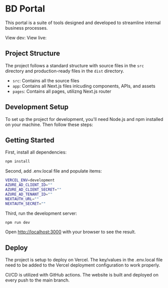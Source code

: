 # BD Portal

This portal is a suite of tools designed and developed to streamline internal business processes. 

View dev: []()
View live: []()

## Project Structure

The project follows a standard structure with source files in the `src` directory and production-ready files in the `dist` directory.

- `src`: Contains all the source files
- `app`: Contains all Next.js files inlcuding components, APIs, and assets
- `pages`: Contains all pages, utilizng Next.js router

## Development Setup

To set up the project for development, you'll need Node.js and npm installed on your machine. Then follow these steps:

## Getting Started

First, install all dependencies:

```bash
npm install
```

Second, add .env.local file and populate items:

```bash
VERCEL_ENV=development
AZURE_AD_CLIENT_ID=""
AZURE_AD_CLIENT_SECRET=""
AZURE_AD_TENANT_ID=""
NEXTAUTH_URL=""
NEXTAUTH_SECRET=""
```

Third, run the development server:

```bash
npm run dev
```

Open [http://localhost:3000](http://localhost:3000) with your browser to see the result.


## Deploy 

The project is setup to deploy on Vercel. The key/values in the .env.local file need to be added to the Vercel deployment configuration to work properly. 

CI/CD is utilized with GitHub actions. The website is built and deployed on every push to the main branch. 